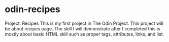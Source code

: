 # odin-recipes
Project: Recipes
This is my first project in The Odin Project. This project will be about recipes page. The skill I will demonstrate after I completed this is mostly about basic HTML skill such as proper tags, attributes, links, and list.